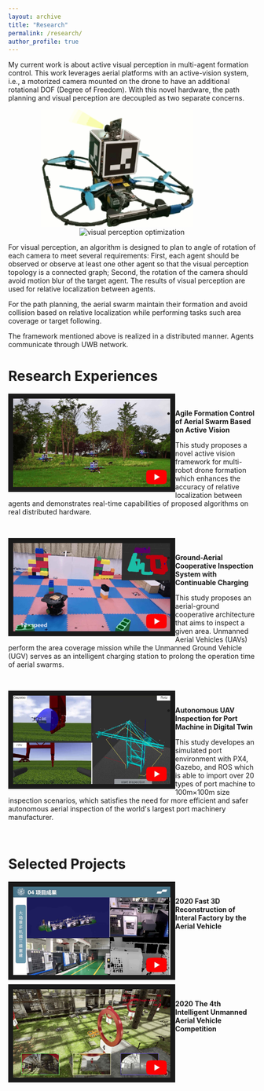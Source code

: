 ```yaml
---
layout: archive
title: "Research"
permalink: /research/
author_profile: true
---
```


My current work is about active visual perception in multi-agent formation control. This work leverages aerial platforms with an active-vision system, i.e., a motorized camera mounted on the drone to have an additional rotational DOF (Degree of Freedom). With this novel hardware, the path planning and visual perception are decoupled as two separate concerns. 

<div align="center">
 <img src="/images/active-vision-system.gif"  width = "310" height = "240" alt="active-vision system" align="center" />
 &emsp;&emsp;&emsp;&emsp;
 <img src="/images/opt-vision.gif"  width = "240" height = "240" alt="visual perception optimization" align="center" />
</div>


For visual perception, an algorithm is designed to plan to angle of rotation of each camera to meet several requirements: First, each agent should be observed or observe at least one other agent so that the visual perception topology is a connected graph; Second, the rotation of the camera should avoid motion blur of the target agent. The results of visual perception are used for relative localization between agents.

For the path planning, the aerial swarm maintain their formation and avoid collision based on relative localization while performing tasks such area coverage or target following. 

The framework mentioned above is realized in a distributed manner. Agents communicate through UWB network.

Research Experiences
======
<div style="display:inline">
 <a href="https://www.youtube.com/watch?v=pyMY54b_c-4" target="_blank">
    <img src="/images/active-vision.png" align = "left" alt="active vision" width="320" height="180" border="10" style="vertical-align:middle"/>
  </a>
 <p> &emsp;&emsp;&emsp;&emsp;</p> 
 <p> 
  <ul>
   <li>
   <b>Agile Formation Control of Aerial Swarm Based on Active Vision</b>
    </li>
   </ul>
   This study proposes a novel active vision framework for multi-robot drone formation which enhances the accuracy of relative localization between agents and demonstrates real-time capabilities of proposed algorithms on real distributed hardware. 
 </p>
</div>
<br />

<div>
 <a href="https://www.youtube.com/watch?v=VPgk_Q9hdwE" target="_blank">
   <img src="/images/ground-aerial.png" align = "left" alt="ground-aerial inspection" width="320" height="180" border="10" />
 </a>
 <p> &emsp;&emsp;&emsp;&emsp;</p> 
 <p> 
   <ul>
   <li>
   <b>Ground-Aerial Cooperative Inspection System with Continuable Charging</b>
    </li>
   </ul>
   This study proposes an aerial-ground cooperative architecture that aims to inspect a given area. Unmanned Aerial Vehicles (UAVs) perform the area coverage mission while the Unmanned Ground Vehicle (UGV) serves as an intelligent charging station to prolong the operation time of aerial swarms.
  </p>
</div>
<br />

<div>
 <a href="https://www.youtube.com/watch?v=nDiZuc0lM-s" target="_blank">
   <img src="/images/quayside-inspection.png" align = "left" alt="quayside inspection" width="320" height="180" border="10" />
 </a>
 <p> &emsp;&emsp;&emsp;&emsp;</p> 
 <p> 
   <ul>
   <li>
   <b>Autonomous UAV Inspection for Port Machine in Digital Twin</b>
    </li>
   </ul>
   This study	developes an simulated port environment with PX4, Gazebo, and ROS which is able to import over 20 types of port machine to 100m×100m size inspection scenarios, which satisfies the need for more efficient and safer autonomous aerial inspection of the world's largest port machinery manufacturer.
  </p>
</div>
<br />

Selected Projects
======
<div>
<a href="https://www.youtube.com/watch?v=k0W_9xlVHAk" target="_blank">
   <img src="/images/3D-reconstruction.png" align = "left" alt="quayside inspection" width="320" height="180" border="10" />
 </a>
 <p> &emsp;&emsp;&emsp;&emsp;</p> 
<p> 
  <ul>
   <li>
   <b>2020 Fast 3D Reconstruction of Interal Factory by the Aerial Vehicle </b>
    </li>
   </ul>
   <br /><br /><br />
  </p>
</div>
<br />

<div>
 <a href="https://www.youtube.com/watch?v=wfi7CVHrzNU" target="_blank">
   <img src="/images/drone-competition.png" align = "left" alt="drone-competition" width="320" height="180" border="10" />
 </a>
 <p> &emsp;&emsp;&emsp;&emsp;</p> 
 <p> 
   <ul>
   <li>
   <b>2020 The 4th Intelligent Unmanned Aerial Vehicle Competition </b>
    </li>
   </ul>
   <br /><br /><br />
  </p>
</div>
<br />
